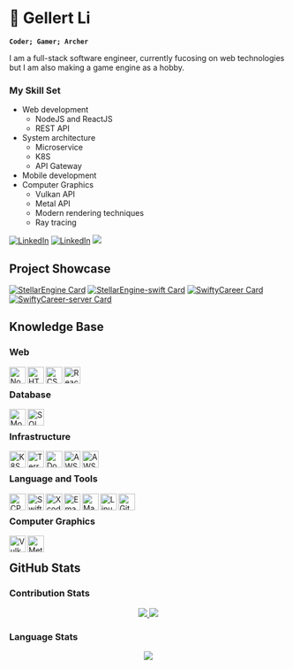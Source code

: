 # :bow_and_arrow: Gellert Li

**`Coder; Gamer; Archer`**

I am a full-stack software engineer, currently fucosing on web technologies but I am also making a game engine as a hobby. 


### My Skill Set
* Web development
  * NodeJS and ReactJS
  * REST API
* System architecture
  * Microservice
  * K8S
  * API Gateway
* Mobile development
* Computer Graphics
  * Vulkan API
  * Metal API
  * Modern rendering techniques
  * Ray tracing

[![LinkedIn](https://img.shields.io/badge/-LinkedIn-0A66C2?logo=linkedin&logoColor=white&style=flat)](https://www.linkedin.com/in/gellert-li-458679a5/)
[![LinkedIn](https://img.shields.io/badge/-Instagram-E4405F?logo=instagram&logoColor=white&style=flat)](https://www.instagram.com/gellertli/)
![](https://komarev.com/ghpvc/?username=gellert5225&style=flat)

## Project Showcase

[![StellarEngine Card](https://github-readme-stats.vercel.app/api/pin/?username=gellert5225&repo=stellarengine&theme=nord)](https://github.com/Gellert5225/StellarEngine)
[![StellarEngine-swift Card](https://github-readme-stats.vercel.app/api/pin/?username=gellert5225&repo=stellarengine-swift&theme=nord)](https://github.com/Gellert5225/StellarEngine-Swift)
[![SwiftyCareer Card](https://github-readme-stats.vercel.app/api/pin/?username=gellert5225&repo=swiftycareer&theme=nord)](https://github.com/Gellert5225/SwiftyCareer)
[![SwiftyCareer-server Card](https://github-readme-stats.vercel.app/api/pin/?username=gellert5225&repo=swiftycareer-web&theme=nord)](https://github.com/Gellert5225/swiftycareer-web)

## Knowledge Base

### Web

<img align="left" alt="Node" height="30px" src="https://img.shields.io/badge/-NodeJS-3b4252?logo=node.js&logoColor=white&style=flat"/>
<img align="left" alt="HTML" height="30px" src="https://img.shields.io/badge/-HTML-3b4252?logo=html5&logoColor=white&style=flat"/>
<img align="left" alt="CSS" height="30px" src="https://img.shields.io/badge/-CSS-3b4252?logo=css3&logoColor=white&style=flat"/>
<img align="left" alt="React" height="30px" src="https://img.shields.io/badge/-React-3b4252?logo=react&logoColor=white&style=flat"/>
<br/>

### Database

<img align="left" alt="Mongo" height="30px" src="https://img.shields.io/badge/-MongoDB-3b4252?logo=mongodb&logoColor=white&style=flat"/>
<img align="left" alt="SQL" height="30px" src="https://img.shields.io/badge/-MySQL-3b4252?logo=mysql&logoColor=white&style=flat"/>
<br/>

### Infrastructure

<img align="left" alt="K8S" height="30px" src="https://img.shields.io/badge/-Kubernetes-3b4252?logo=kubernetes&logoColor=white&style=flat"/>
<img align="left" alt="Terraform" height="30px" src="https://img.shields.io/badge/-Terraform-3b4252?logo=Terraform&logoColor=white&style=flat"/>
<img align="left" alt="Docker" height="30px" src="https://img.shields.io/badge/-Docker-3b4252?logo=Docker&logoColor=white&style=flat"/>
<img align="left" alt="AWS" height="30px" src="https://img.shields.io/badge/-AWS-3b4252?logo=amazon-aws&logoColor=white&style=flat"/>
<img align="left" alt="AWS" height="30px" src="https://img.shields.io/badge/-Nginx-3b4252?logo=nginx&logoColor=white&style=flat"/>
<br/>

### Language and Tools

<img align="left" alt="CPP" height="30px" src="https://img.shields.io/badge/-C++-3b4252?logo=c%2B%2B&logoColor=white&style=flat"/>
<img align="left" alt="Swift" height="30px" src="https://img.shields.io/badge/-Swift-3b4252?logo=swift&logoColor=white&style=flat"/>
<img align="left" alt="Xcode" height="30px" src="https://img.shields.io/badge/-Xcode-3b4252?logo=xcode&logoColor=white&style=flat"/>
<img align="left" alt="Emacs" height="30px" src="https://img.shields.io/badge/-Emacs-3b4252?logo=gnu-emacs&logoColor=white&style=flat"/>
<img align="left" alt="Make" height="30px" src="https://img.shields.io/badge/-Makefile-3b4252?logo=gnu&logoColor=white&style=flat"/>
<img align="left" alt="Linux" height="30px" src="https://img.shields.io/badge/-Linux-3b4252?logo=linux&logoColor=white&style=flat"/>
<img align="left" alt="Git" height="30px" src="https://img.shields.io/badge/-Git-3b4252?logo=git&logoColor=white&style=flat"/>
<br/>

### Computer Graphics

<img align="left" alt="Vulkan" height="30px" src="https://img.shields.io/badge/-Vulkan-3b4252?logo=vulkan&logoColor=white&style=flat"/>
<img align="left" alt="Metal" height="30px" src="https://img.shields.io/badge/-Metal-3b4252?&style=flat"/>

<br/>

## GitHub Stats

### Contribution Stats

<p align="center">
  <a href="#">
    <img src="https://github-readme-stats.vercel.app/api?username=gellert5225&show_icons=true&theme=nord"/>
    <img src="http://github-readme-streak-stats.herokuapp.com?user=gellert5225&theme=nord"/>
  </a>
</p>

### Language Stats

<p align="center">
  <a href="#">
    <img src="https://github-readme-stats.vercel.app/api/top-langs/?username=gellert5225&theme=nord&langs_count=5"/>
  </a>
</p>
